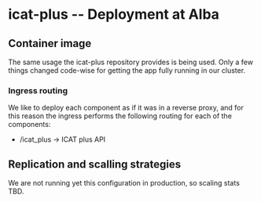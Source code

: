 # icat-plus -- Deployment at Alba

## Container image

The same usage the icat-plus repository provides is being used. Only a few things changed code-wise for getting the app fully running in our cluster.


### Ingress routing

We like to deploy each component as if it was in a reverse proxy, and for this reason the ingress performs the following routing for each of the components:
- /icat_plus -> ICAT plus API

## Replication and scalling strategies

We are not running yet this configuration in production, so scaling stats TBD.
